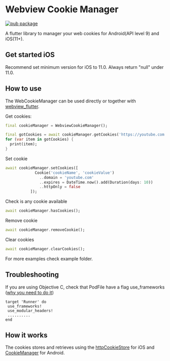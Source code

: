 # Webview Cookie Manager
[![pub package](https://img.shields.io/pub/v/webview_cookie_manager.svg)](https://pub.dartlang.org/packages/webview_cookie_manager)

A flutter library to manager your web cookies for Android(API level 9) and iOS(11+).

## Get started iOS
Recommend set minimum version for iOS to 11.0.
Always return "null" under 11.0.

## How to use
The WebCookieManager can be used directly or together with [webview_flutter](https://pub.dev/packages/webview_flutter).

Get cookies:
```dart
final cookieManager = WebviewCookieManager();

final gotCookies = await cookieManager.getCookies('https://youtube.com');
for (var item in gotCookies) {
  print(item);
}
 ```

 Set cookie
 ```dart
await cookieManager.setCookies([
              Cookie('cookieName', 'cookieValue')
                ..domain = 'youtube.com'
                ..expires = DateTime.now().add(Duration(days: 10))
                ..httpOnly = false
            ]);
 ```
 Check is any cookie available
 ```dart
await cookieManager.hasCookies();
 ```

 Remove cookie

 ```dart
 await cookieManager.removeCookie();
 ```

 Clear cookies
 ```dart
await cookieManager.clearCookies();
 ```

 For more examples check example folder.
 
 ## Troubleshooting
 If you are using Objective C, check that PodFile have a flag use_frameworks ([why you need to do it](https://github.com/amag2511/webview_cookie_manager/issues/4#issuecomment-665508540))
 ```
target 'Runner' do
  use_frameworks!
  use_modular_headers!
  ..........
end
```

## How it works
The cookies stores and retrieves using the [httpCookieStore](https://developer.apple.com/documentation/webkit/wkwebsitedatastore/2881956-httpcookiestore) for iOS and [CookieManager](https://developer.android.com/reference/java/net/CookieManager) for Android.
